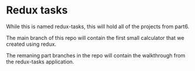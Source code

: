 # Redux tasks

While this is named redux-tasks, this will hold all of the projects from part6.

The main branch of this repo will contain the first small calculator that we created using redux.

The remaning part branches in the repo will contain the walkthrough from the redux-tasks application.
